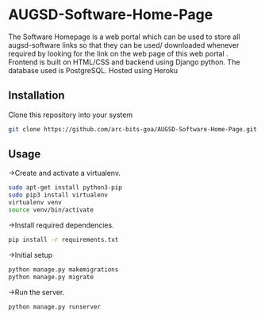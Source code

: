 # AUGSD-Software-Home-Page

The Software Homepage is a web portal which can be used to store all augsd-software links so that they can be used/ downloaded whenever required by looking for the link on the web page of this web portal . Frontend is built on HTML/CSS and backend using Django python. The database used is PostgreSQL. Hosted using Heroku 

## Installation
Clone this repository into your system
```bash
git clone https://github.com/arc-bits-goa/AUGSD-Software-Home-Page.git
```
## Usage

->Create and activate a virtualenv.
```bash
sudo apt-get install python3-pip
sudo pip3 install virtualenv 
virtualenv venv 
source venv/bin/activate
```

->Install required dependencies.
```bash
pip install -r requirements.txt
```
->Initial setup
```bash
python manage.py makemigrations
python manage.py migrate
```

->Run the server.
```bash
python manage.py runserver
```
